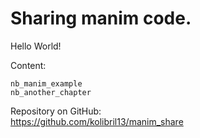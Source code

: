 # Sharing manim code.

Hello World! 


Content:

```{toctree}
nb_manim_example
nb_another_chapter
```

Repository on GitHub:  
<https://github.com/kolibril13/manim_share>







